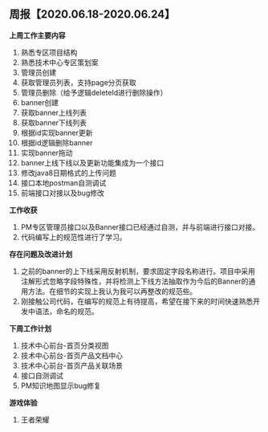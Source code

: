 ## 周报【2020.06.18-2020.06.24】

**上周工作主要内容**

1.  熟悉专区项目结构
2.  熟悉技术中心专区策划案
3. 管理员创建
4. 获取管理员列表，支持page分页获取
5. 管理员删除（给予逻辑deleteId进行删除操作）
6. banner创建
7. 获取banner上线列表
8. 获取banner下线列表
9. 根据id实现banner更新
10. 根据id逻辑删除banner
11. 实现banner拖动
12. banner上线下线以及更新功能集成为一个接口
13. 修改java8日期格式的上传问题
14. 接口本地postman自测调试
15. 前端接口对接以及bug修改

**工作收获**

1. PM专区管理员接口以及Banner接口已经通过自测，并与前端进行接口对接。
2. 代码编写上的规范性进行了学习。

**存在问题及改进计划**

1. 之前的banner的上下线采用反射机制，要求固定字段名称进行。项目中采用注解形式忽略字段特殊性，并将检测上下线方法抽取作为今后的Banner的通用方法。在细节的实现上我认为我可以再整改的规范些。 
2. 刚接触公司代码，在编写的规范上有待提高，希望在接下来的时间快速熟悉开发中语法，命名的规范。

**下周工作计划**

1. 技术中心前台-首页分类视图
2. 技术中心前台-首页产品文档中心 
3. 技术中心前台-首页产品关联场景
4. 接口自测调试
5. PM知识地图显示bug修复

**游戏体验**

1. 王者荣耀